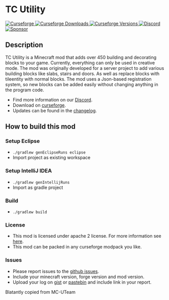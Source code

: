 # TC Utility

[
![Curseforge](https://cf.way2muchnoise.eu/title/821776.svg?badge_style=for_the_badge)
![Curseforge Downloads](https://cf.way2muchnoise.eu/short_821776.svg?badge_style=for_the_badge)
![Curseforge Versions](http://cf.way2muchnoise.eu/versions/821776.svg?badge_style=for_the_badge)
](https://www.curseforge.com/minecraft/mc-mods/tcutility)
[
![Discord](https://img.shields.io/discord/690967067855421470?logo=discord&style=for-the-badge)
](https://discord.gg/Um97SHnrYp/)
[
![Sponsor](https://img.shields.io/github/sponsors/MrTroble?logo=github&style=for-the-badge)
](https://github.com/sponsors/MrTroble)

## Description

TC Utility is a Minecraft mod that adds over 450 building and decorating blocks to your game. Currently, everything can only be used in creative mode. The mod was originally developed for a server project to add various building blocks like slabs, stairs and doors. As well as replace blocks with tileentity with normal blocks.
The mod uses a Json-based registration system, so new blocks can be added easily without changing anything in the program code.

- Find more information on our [Discord](https://discord.gg/Um97SHnrYp/).
- Download on [curseforge](https://www.curseforge.com/minecraft/mc-mods/tcutility).
- Updates can be found in the [changelog](changelog.md).

## How to build this mod

### Setup Eclipse

- ``./gradlew genEclipseRuns eclipse``
- Import project as existing workspace

### Setup IntelliJ IDEA

- ``./gradlew genIntellijRuns``
- Import as gradle project

### Build

- ``./gradlew build``

### License

- This mod is licensed under apache 2 license. For more information see [here](LICENSE).  
- This mod can be packed in any curseforge modpack you like.

### Issues

- Please report issues to the [github issues](../../issues).
- Include your minecraft version, forge version and mod version.
- Upload your log on [gist](https://gist.github.com) or [pastebin](https://pastebin.com) and include link in your report.

Blatantly copied from MC-UTeam
